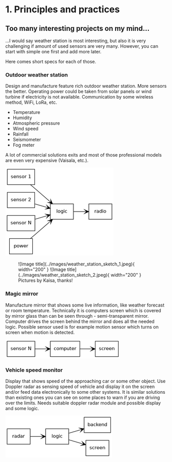 # 1. Principles and practices

## Too many interesting projects on my mind...
...I would say weather station is most interesting, but also it is very challenging if amount of used sensors are very many. However, you can start with simple one first and add more later.

Here comes short specs for each of those.

### Outdoor weather station
Design and manufacture feature rich outdoor weather station. More sensors the better. Operating power could be taken from solar panels or wind turbine if electricity is not available. Communication by some wireless method, WiFi, LoRa, etc.

* Temperature
* Humidity
* Atmospheric pressure
* Wind speed
* Rainfall
* Seismometer
* Fog meter

A lot of commercial solutions exits and most of those professional models are even very expensive (Vaisala, etc.).

![](../images/weather_station_graph.png)

<figure markdown>
  ![Image title](../images/weather_station_sketch_1.jpeg){ width="200" }
  ![Image title](../images/weather_station_sketch_2.jpeg){ width="200" }
  <figcaption>Pictures by Kaisa, thanks!</figcaption>
</figure>

### Magic mirror
Manufacture mirror that shows some live information, like weather forecast or room temperature. Technically it is computers screen which is covered by mirror glass than can be seen through - semi-transparent mirror. Computer drives the screen behind the mirror and does all the needed logic. Possible sensor used is for example motion sensor which turns on screen when motion is detected.

![](../images/magic_mirror_graph.png)

### Vehicle speed monitor
Display that shows speed of the approaching car or some other object. Use Doppler radar as sensing speed of vehicle and display it on the screen and/or feed data electronically to some other systems. It is similar solutions than existing ones you can see on some places to warn if you are driving over the limits. Needs suitable doppler radar module and possible display and some logic.

![](../images/vehicle_speed_monitor_graph.png)


